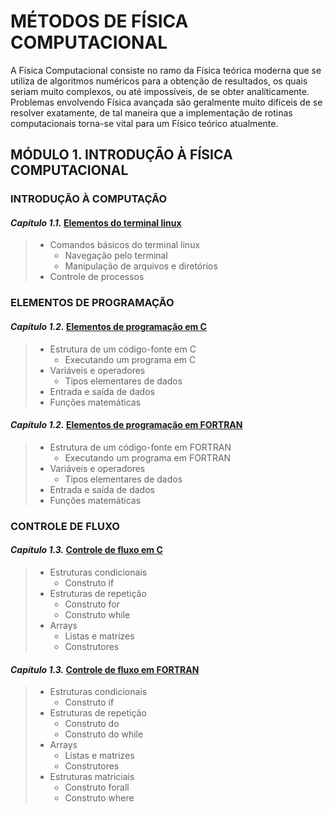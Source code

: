 # **MÉTODOS DE FÍSICA COMPUTACIONAL**

A Física Computacional consiste no ramo da Física teórica moderna que se utiliza de algoritmos numéricos para a obtenção de resultados, os quais seriam muito complexos, ou até impossíveis, de se obter analíticamente. Problemas envolvendo Física avançada são geralmente muito difíceis de se resolver exatamente, de tal maneira que a implementação de rotinas computacionais torna-se vital para um Físico teórico atualmente.

## MÓDULO 1. INTRODUÇÃO À FÍSICA COMPUTACIONAL

### **INTRODUÇÃO À COMPUTAÇÃO**

#### *Capítulo 1.1.* [Elementos do terminal linux](./IFC/1.1.md)

> - Comandos básicos do terminal linux
>   - Navegação pelo terminal
>   - Manipulação de arquivos e diretórios
> - Controle de processos

### **ELEMENTOS DE PROGRAMAÇÃO**

#### *Capítulo 1.2.* [Elementos de programação em C](./IFC/1.2/C.md)

> - Estrutura de um código-fonte em C
>   - Executando um programa em C
> - Variáveis e operadores
>   - Tipos elementares de dados
> - Entrada e saída de dados
> - Funções matemáticas

#### *Capítulo 1.2.* [Elementos de programação em FORTRAN](./IFC/1.2/FORTRAN.md)

> - Estrutura de um código-fonte em FORTRAN
>   - Executando um programa em FORTRAN
> - Variáveis e operadores
>   - Tipos elementares de dados
> - Entrada e saída de dados
> - Funções matemáticas

### **CONTROLE DE FLUXO**

#### *Capítulo 1.3.* [Controle de fluxo em C](./IFC/1.3/C.md)

> - Estruturas condicionais
>   - Construto if
> - Estruturas de repetição
>   - Construto for
>   - Construto while
> - Arrays
>   - Listas e matrizes
>   - Construtores

#### *Capítulo 1.3.* [Controle de fluxo em FORTRAN](./IFC/1.3/FORTRAN.md)

> - Estruturas condicionais
>   - Construto if
> - Estruturas de repetição
>   - Construto do
>   - Construto do while
> - Arrays
>   - Listas e matrizes
>   - Construtores
> - Estruturas matriciais
>   - Construto forall
>   - Construto where

<!--
### **FUNÇÕES E SUBROTINAS**

#### *Capítulo 1.4.* [Funções e subrotinas em C](./IFC/1.4/C.md)

#### *Capítulo 1.4.* [Funções e subrotinas em FORTRAN](./IFC/1.4/FORTRAN.md)

## MÓDULO 2. FÍSICA COMPUTACIONAL

### **OBTENÇÃO DE RAÍZES**

#### *Capítulo 2.1.* [Equações não-lineares](./FC/2.1.md)

#### *Capítulo 2.2.* [Sistemas de equações lineares](./FC/2.2.md)

#### *Capítulo 2.3.* [Sistemas característicos](./FC/2.3.md)

### **TRATAMENTO DE DADOS**

#### *Capítulo 2.4.* [Análise estatística de dados](./FC/2.4.md)

#### *Capítulo 2.5.* [Ajuste de funções](./FC/2.5.md)

#### *Capítulo 2.6.* [Geração de números aleatórios](./FC/2.6.md)

#### *Capítulo 2.7.* [Derivação e integração numérica](./FC/2.7.md)

### **EQUAÇÕES DIFERENCIAIS**

#### *Capítulo 2.8.* [Equações diferenciais ordinárias](./FC/2.8.md)

#### *Capítulo 2.9.* [Equações diferenciais parciais](./FC/2.9.md)
